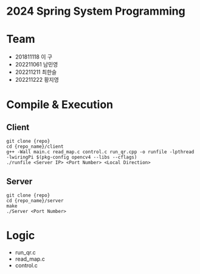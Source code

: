 # 2024 Spring System Programming

# Team
- 201811118 이 구 
- 202211061 남민영
- 202211211 최한슬
- 202211222 황지영

# Compile & Execution
## Client
```
git clone {repo}
cd {repo_name}/client
g++ -Wall main.c read_map.c control.c run_qr.cpp -o runfile -lpthread -lwiringPi $(pkg-config opencv4 --libs --cflags)
./runfile <Server IP> <Port Number> <Local Direction>
```

## Server
```
git clone {repo}
cd {repo_name}/server
make
./Server <Port Number>
```

# Logic
- run_qr.c
- read_map.c
- control.c
